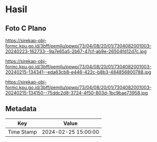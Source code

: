 # Hasil

## Foto C Plano

https://sirekap-obj-formc.kpu.go.id/3bff/pemilu/ppwp/73/04/08/20/01/7304082001003-20240223-162733--9a7e65a5-2b67-47cf-ab9e-26504fd12d7c.jpg

https://sirekap-obj-formc.kpu.go.id/3bff/pemilu/ppwp/73/04/08/20/01/7304082001003-20240215-134341--eda63cb8-e446-422c-b8b3-484856800788.jpg

https://sirekap-obj-formc.kpu.go.id/3bff/pemilu/ppwp/73/04/08/20/01/7304082001003-20240215-134150--75ddc2d8-3724-4f50-803d-1bc9bae73958.jpg


## Metadata

| Key        | Value               |
| ---------- | ------------------- |
| Time Stamp | 2024-02-25 15:00:00 |



